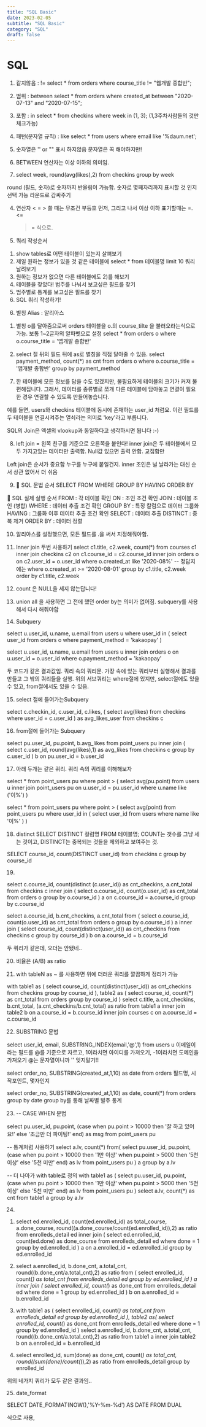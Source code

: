 ```yaml
---
title: "SQL Basic"
date: 2023-02-05
subtitle: "SQL Basic"
category: "SQL"
draft: false
---
```


# SQL

1. 같지않음 : !=
   select \* from orders
   where course_title != "웹개발 종합반";
1. 범위 : between
   select \* from orders
   where created_at between "2020-07-13" and "2020-07-15";
1. 포함 : in
   select \* from checkins
   where week in (1, 3); (1,3주차사람들의 것만 체크가능)
1. 패턴(문자열 규칙) : like
   select \* from users
   where email like '%daum.net';

1. 숫자열은 '' or "" 표시 하지않음
   문자열은 꼭 해야하지만!

1. BETWEEN 연산자는 이상 이하의 의미임.

1. select week, round(avg(likes),2) from checkins
   group by week

round (필드, 숫자)로 숫자까지 반올림이 가능함. 숫자로 몇째자리까지 표시할 것 인지 선택 가능
라운드로 감싸주기

4. 연산자 < = > 쓸 때는
   무조건 부등호 먼저, 그리고 나서 이상 이하 표기할때는 =.
   <=

   > = 식으로.

5. 쿼리 작성순서

1) show tables로 어떤 테이블이 있는지 살펴보기
2) 제일 원하는 정보가 있을 것 같은 테이블에 select \* from 테이블명 limit 10 쿼리 날려보기
3) 원하는 정보가 없으면 다른 테이블에도 2)를 해보기
4) 테이블을 찾았다! 범주를 나눠서 보고싶은 필드를 찾기
5) 범주별로 통계를 보고싶은 필드를 찾기
6) SQL 쿼리 작성하기!

6. 별칭 Alias : 알리아스

1) 별칭 o를 달아줌으로써 orders 테이블을 o.의 course_tilte 을 불러오라는식으로 가능.
   보통 1~2글자의 알파벳으로 설정
   select \* from orders o
   where o.course_title = '앱개발 종합반'

2) select 절 뒤의 필드 뒤에 as로 별칭을 직접 달아줄 수 있음.
   select payment_method, count(\*) as cnt from orders o
   where o.course_title = '앱개발 종합반'
   group by payment_method

7. 한 테이블에 모든 정보를 담을 수도 있겠지만, 불필요하게 테이블의 크기가 커져 불편해집니다.
   그래서, 데이터를 종류별로 쪼개 다른 테이블에 담아놓고 연결이 필요한 경우 연결할 수 있도록 만들어놓습니다.

예를 들면, users와 checkins 테이블에 동시에 존재하는 user_id 처럼요.
이런 필드를 두 테이블을 연결시켜주는 열쇠라는 의미로 'key'라고 부릅니다.

SQL의 Join은 엑셀의 vlookup과 동일하다고 생각하시면 됩니다 :-)

8. left join = 왼쪽 친구를 기준으로 오른쪽을 붙인다!
   inner join은 두 테이블에서 모두 가지고있는 데이터만 출력함. Null값 있으면 출력 안함. 교집합만

Left join은 순서가 중요함 누구를 누구에 붙일건지. inner 조인은 널 날라가는 대신 순서 상관 없어서 더 쉬움

9.  💎 SQL 문법 순서
    SELECT
    FROM
    WHERE
    GROUP BY
    HAVING
    ORDER BY

💎 SQL 실제 실행 순서
FROM : 각 테이블 확인
ON : 조인 조건 확인
JOIN : 테이블 조인 (병합)
WHERE : 데이터 추출 조건 확인
GROUP BY : 특정 칼럼으로 데이터 그룹화
HAVING : 그룹화 이후 데이터 추출 조건 확인
SELECT : 데이터 추출
DISTINCT : 중복 제거
ORDER BY : 데이터 정렬

10. 알리아스를 설정했으면, 모든 필드를 .을 써서 지정해줘야함.

11. Inner join 두번 사용하기
    select c1.title, c2.week, count(\*) from courses c1
    inner join checkins c2
    on c1.course_id = c2.course_id
    inner join orders o
    on c2.user_id = o.user_id
    where o.created_at like '2020-08%'
    -- 정답지에는 where o.created_at >= '2020-08-01'
    group by c1.title, c2.week
    order by c1.title, c2.week

12. count 은 NULL을 세지 않는답니다!

13. union all 을 사용하면 그 전에 했던 order by는 의미가 없어짐. subquery를 사용해서 다시 해줘야함

14. Subquery

select u.user_id, u.name, u.email from users u
where user_id in (
select user_id from orders o
where payment_method = 'kakaopay'
)

select u.user_id, u.name, u.email from users u
inner join orders o on u.user_id = o.user_id
where o.payment_method = 'kakaopay'

두 코드가 같은 결과값임. 쿼리 속의 쿼리문. 가장 속에 있는 쿼리부터 실행해서 결과를 만들고 그 밖의 쿼리들을 실행.
위의 서브쿼리는 where절에 있지만, select절에도 있을 수 있고, from절에서도 있을 수 있음.

15. select 절에 들어가는Subquery

select c.checkin_id,
c.user_id,
c.likes,
(
select avg(likes) from checkins
where user_id = c.user_id
) as avg_likes_user
from checkins c

16. from절에 들어가는 Subquery

select pu.user_id, pu.point, b.avg_likes from point_users pu
inner join (
select c.user_id, round(avg(likes),1) as avg_likes from checkins c
group by c.user_id
) b on pu.user_id = b.user_id

17. 아래 두개는 같은 쿼리. 쿼리 속의 쿼리를 이해해보자

select \* from point_users pu
where point > (
select avg(pu.point) from users u
inner join point_users pu on u.user_id = pu.user_id
where u.name like ('이%')
)

select \* from point_users pu
where point > (
select avg(point) from point_users pu
where user_id in (
select user_id from users where name like '이%'
)
)

18. distinct
    SELECT DISTINCT 컬럼명 FROM 테이블명;
    COUNT는 갯수를 그냥 세는 것이고, DISTINCT는 중복되는 것들을 제외하고 보여주는 것.

SELECT course_id, count(DISTINCT user_id) from checkins c
group by course_id

19.

select c.course_id,
count(distinct (c.user_id)) as cnt_checkins,
a.cnt_total
from checkins c
inner join (
select o.course_id, count(o.user_id) as cnt_total from orders o
group by o.course_id
) a on c.course_id = a.course_id
group by c.course_id

select a.course_id, b.cnt_checkins, a.cnt_total from
(
select o.course_id, count(o.user_id) as cnt_total from orders o
group by o.course_id
) a
inner join
(
select course_id, count(distinct(user_id)) as cnt_checkins from checkins c
group by course_id
) b on a.course_id = b.course_id

두 쿼리가 같은데, 오더는 안됐네..

20. 비율은 (A/B) as ratio

21. with tableN as ~ 를 사용하면 위에 더러운 쿼리를 깔끔하게 정리가 가능

with table1 as (
select course_id, count(distinct(user_id)) as cnt_checkins from checkins
group by course_id
), table2 as (
select course_id, count(\*) as cnt_total from orders
group by course_id
)
select c.title,
a.cnt_checkins,
b.cnt_total,
(a.cnt_checkins/b.cnt_total) as ratio
from table1 a
inner join table2 b on a.course_id = b.course_id
inner join courses c on a.course_id = c.course_id

22. SUBSTRING 문법

select user_id, email, SUBSTRING_INDEX(email,'@',1) from users u
이메일이라는 필드를 @를 기준으로 자르고, 1이라치면 아이디를 가져오기, -1이라치면 도메인을 가져오기 @는 문자열이니까 '' 잊지말기!!

select order_no, SUBSTRING(created_at,1,10) as date from orders
필드명, 시작포인트, 몇자인지

select order_no, SUBSTRING(created_at,1,10) as date, count(\*) from orders
group by date
group by를 통해 날짜별 발주 통계

23. -- CASE WHEN 문법

select pu.user_id, pu.point,
(case when pu.point > 10000 then '잘 하고 있어요!'
else '조금만 더 파이팅!' end) as msg
from point_users pu

-- 통계처럼 사용하기
select a.lv, count(\*) from(
select pu.user_id, pu.point,
(case when pu.point > 10000 then '1만 이상'
when pu.point > 5000 then '5천 이상'
else '5천 미만' end) as lv
from point_users pu
) a
group by a.lv

-- 더 나아가 with table로 정의
with table1 as (
select pu.user_id, pu.point,
(case when pu.point > 10000 then '1만 이상'
when pu.point > 5000 then '5천 이상'
else '5천 미만' end) as lv
from point_users pu
)
select a.lv, count(\*) as cnt
from table1 a
group by a.lv

24.

1)  select ed.enrolled_id,
    count(ed.enrolled_id) as total_course,
    a.done_course,
    round((a.done_course/count(ed.enrolled_id)),2) as ratio
    from enrolleds_detail ed
    inner join (
    select ed.enrolled_id, count(ed.done) as done_course from enrolleds_detail ed
    where done = 1
    group by ed.enrolled_id
    ) a on a.enrolled_id = ed.enrolled_id
    group by ed.enrolled_id

2)  select a.enrolled_id, b.done_cnt, a.total_cnt, round((b.done_cnt/a.total_cnt),2) as ratio
    from (
    select enrolled_id, count(_) as total_cnt from enrolleds_detail ed
    group by ed.enrolled_id
    ) a
    inner join
    (
    select enrolled_id, count(_) as done_cnt from enrolleds_detail ed
    where done = 1
    group by ed.enrolled_id
    ) b on a.enrolled_id = b.enrolled_id
3)  with table1 as (
    select enrolled_id, count(_) as total_cnt from enrolleds_detail ed
    group by ed.enrolled_id
    ), table2 as(
    select enrolled_id, count(_) as done_cnt from enrolleds_detail ed
    where done = 1
    group by ed.enrolled_id
    )
    select a.enrolled_id,
    b.done_cnt,
    a.total_cnt,
    round((b.done_cnt/a.total_cnt),2) as ratio
    from table1 a
    inner join table2 b on a.enrolled_id = b.enrolled_id

4)  select enrolled_id,
    sum(done) as done_cnt,
    count(_) as total_cnt,
    round((sum(done)/count(_)),2) as ratio
    from enrolleds_detail
    group by enrolled_id

위의 네가지 쿼리가 모두 같은 결과임..

25. date_format

SELECT DATE_FORMAT(NOW(),'%Y-%m-%d') AS DATE FROM DUAL

식으로 사용,
